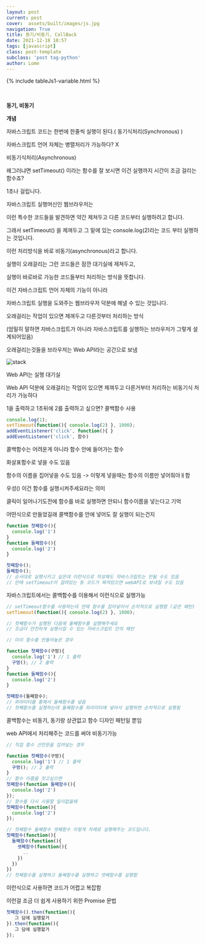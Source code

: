```yaml
---
layout: post
current: post
cover:  assets/built/images/js.jpg
navigation: True
title: 동기/비동기, CallBack
date: 2021-12-18 18:57
tags: [javascript]
class: post-template
subclass: 'post tag-python'
author: Lome
---
```


<span></span>

{% include tableJs1-variable.html %}

<br>

<strong class="subtitle_fontAwesome">동기, 비동기</strong>

<strong class="subtitle2_fontAwesome">개념</strong>

자바스크립트 코드는 한번에 한줄씩 실행이 된다.( 동기식처리(Synchronous) )

자바스크립트 언어 자체는 병렬처리가 가능하다? X


비동기식처리(Asynchronous)

왜그러냐면 setTimeout() 이라는 함수를 잘 보시면 이건 실행까지 시간이 조금 걸리는 함수죠? 

1초나 걸립니다. 

자바스크립트 실행머신인 웹브라우저는

이런 특수한 코드들을 발견하면 약간 제쳐두고 다른 코드부터 실행하려고 합니다. 

그래서 setTimeout() 을 제껴두고 그 밑에 있는 console.log(2)라는 코드 부터 실행하는 것입니다. 

이런 처리방식을 바로 비동기(asynchronous)라고 합니다. 

실행이 오래걸리는 그런 코드들은 잠깐 대기실에 제쳐두고,

실행이 바로바로 가능한 코드들부터 처리하는 방식을 뜻합니다. 

이건 자바스크립트 언어 자체의 기능이 아니라

자바스크립트 실행을 도와주는 웹브라우저 덕분에 해낼 수 있는 것입니다. 

오래걸리는 작업이 있으면 제껴두고 다른것부터 처리하는 방식

(엄밀히 말하면 자바스크립트가 아니라 자바스크립트를 실행하는 브라우저가 그렇게 설계되어있음)

오래걸리는것들을 브라우저는 Web API라는 공간으로 보냄

![stack](assets/built/images/cs/stack5.jpg)

Web API는 실행 대기실

Web API 덕분에 오래걸리는 작업이 있으면 제껴두고 다른거부터 처리하는 비동기식 처리가 가능하다

1을 출력하고 1초뒤에 2를 출력하고 싶으면? 콜백함수 사용

~~~javascript
console.log(1);
setTimeout(function(){ console.log(2) }, 1000);
addEventListener('click', function(){ }
addEventListener('click', 함수)
~~~

콜백함수는 어려운게 아니라 함수 안에 들어가는 함수

화살표함수로 넣을 수도 있음

함수의 이름을 집어넣을 수도 있음 -> 이렇게 넣을때는 함수의 이름만 넣어줘야ㅐ함

우성() 이건 함수를 실행시켜주세요라는 의미

클릭이 일어나기도전에 함수를 바로 실행하면 안되니 함수이름을 넣는다고 기억

어떤식으로 만들었길래 콜백함수를 안에 넣어도 잘 실행이 되는건지

~~~javascript
function 첫째함수(){
  console.log('1')
}
function 둘째함수(){
  console.log('2')
}

첫째함수();
둘째함수();
// 순서대로 실행시키고 싶은데 이런식으로 작성해도 자바스크립트는 안될 수도 있음
// 안에 setTimeout이 걸려있는 등 코드가 짜져있으면 webAPI로 보내질 수도 있음
~~~

자바스크립트에서는 콜백함수를 이용해서 이런식으로 실행가능

~~~javascript
// setTimeout함수를 사용하는데 안에 함수를 집어넣어서 순차적으로 실행함 (같은 패턴)
setTimeout(function(){ console.log(2) }, 1000);

// 첫째함수가 실행된 다음에 둘째함수를 실행해주세요 
// 조금더 안전하게 실행시킬 수 있는 자바스크립트 만의 패턴
~~~

~~~javascript
// 미리 함수를 만들어놓은 경우

function 첫째함수(구멍){
  console.log('1') // 1 출력
  구멍(); // 2 출력
}
function 둘째함수(){
  console.log('2')
}

첫째함수(둘째함수);
// 파라미터를 통해서 둘째함수를 넣음
// 첫째함수를 실행하는데 둘째함수를 파라미터에 넣어서 실행하면 순차적으로 실행됨
~~~

콜백함수는 비동기, 동기랑 상관없고 함수 디자인 패턴일 뿐임

web API에서 처리해주는 코드를 써야 비동기가능

~~~javascript
// 직접 함수 선언문을 집어넣는 경우

function 첫째함수(구멍){
  console.log('1') // 1 출력
  구멍(); // 2 출력
}
// 함수 이름을 짓고싶으면
첫째함수(function 둘째함수(){
  console.log('2')
});
// 함수를 다시 사용할 일이없을때
첫째함수(function(){
  console.log('2')
});
~~~

~~~javascript
// 첫째함수 둘째함수 셋째함수 이렇게 차례로 실행해주는 코드입니다. 
첫째함수(function(){
  둘째함수(function(){
    셋째함수(function(){
      ..
    })
  })
})
// 첫째함수를 실행하고 둘째함수를 실행하고 셋째함수를 실행함
~~~

이런식으로 사용하면 코드가 어렵고 복잡함

이런걸 조금 더 쉽게 사용하기 위한 Promise 문법

~~~javascript
첫째함수().then(function(){
   그 담에 실행할거
}).then(function(){
   그 담에 실행할거
});
~~~